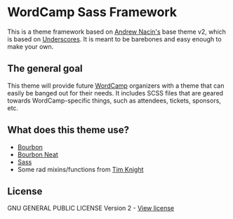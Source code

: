 # WordCamp Sass Framework
This is a theme framework based on [Andrew Nacin's](https://github.com/nacin)
base theme v2, which is based on [Underscores](underscores.me). It is meant
to be barebones and easy enough to make your own.

## The general goal
This theme will provide future [WordCamp](http://central.wordcamp.org/)
organizers with a theme that can easily be banged out for their needs.
It includes SCSS files that are geared towards WordCamp-specific things,
 such as attendees, tickets, sponsors, etc.

## What does this theme use?
* [Bourbon](http://bourbon.io)
* [Bourbon Neat](http://neat.bourbon.io)
* [Sass](http://sass-lang.com)
* Some rad mixins/functions from [Tim Knight](https://github.com/timknight)

## License
GNU GENERAL PUBLIC LICENSE Version 2 - [View license](license.txt)